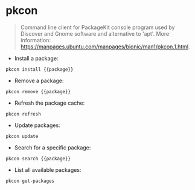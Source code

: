 # pkcon

> Command line client for PackageKit console program used by Discover and Gnome software and alternative to 'apt'.
> More information: <https://manpages.ubuntu.com/manpages/bionic/man1/pkcon.1.html>.

- Install a package:

`pkcon install {{package}}`

- Remove a package:

`pkcon remove {{package}}`

- Refresh the package cache:

`pkcon refresh`

- Update packages:

`pkcon update`

- Search for a specific package:

`pkcon search {{package}}`

- List all available packages:

`pkcon get-packages`
